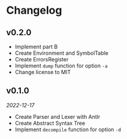 # Changelog

## v0.2.0

- Implement part B
- Create Environment and SymbolTable
- Create ErrorsRegister
- Implement `dump` function for option `-a`
- Change license to MIT

## v0.1.0

*2022-12-17*

- Create Parser and Lexer with Antlr
- Create Abstract Syntax Tree
- Implement `decompile` function for option `-d`
